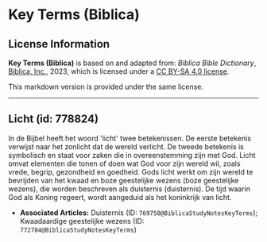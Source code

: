 # Key Terms (Biblica)

## License Information

**Key Terms (Biblica)** is based on and adapted from: _Biblica Bible Dictionary_, [Biblica, Inc.](https://www.biblica.com/), 2023, which is licensed under a [CC BY-SA 4.0 license](https://creativecommons.org/licenses/by-sa/4.0/legalcode.en).

This markdown version is provided under the same license.



--------------------------------

## Licht (id: 778824)

In de Bijbel heeft het woord 'licht' twee betekenissen. De eerste betekenis verwijst naar het zonlicht dat de wereld verlicht. De tweede betekenis is symbolisch en staat voor zaken die in overeenstemming zijn met God. Licht omvat elementen die tonen of doen wat God voor zijn wereld wil, zoals vrede, begrip, gezondheid en goedheid. Gods licht werkt om zijn wereld te bevrijden van het kwaad en boze geestelijke wezens (boze geestelijke wezens), die worden beschreven als duisternis (duisternis). De tijd waarin God als Koning regeert, wordt aangeduid als het koninkrijk van licht.

* **Associated Articles:** Duisternis (ID: `769750@BiblicaStudyNotesKeyTerms`); Kwaadaardige geestelijke wezens (ID: `772784@BiblicaStudyNotesKeyTerms`)


